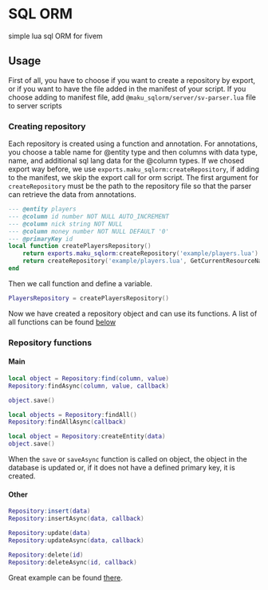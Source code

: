 # SQL ORM
simple lua sql ORM for fivem

## Usage
First of all, you have to choose if you want to create a repository by export, or if you want to have the file added in the manifest of your script. 
If you choose adding to manifest file, add `@maku_sqlorm/server/sv-parser.lua` file to server scripts

### Creating repository
Each repository is created using a function and annotation. For annotations, you choose a table name for @entity type and then columns with data type, name, and additional sql lang data for the @column types.
If we chosed export way before, we use `exports.maku_sqlorm:createRepository`, if adding to the manifest, we skip the export call for orm script.
The first argument for `createRepository` must be the path to the repository file so that the parser can retrieve the data from annotations.
```lua
--- @entity players
--- @column id number NOT NULL AUTO_INCREMENT
--- @column nick string NOT NULL
--- @column money number NOT NULL DEFAULT '0'
--- @primaryKey id
local function createPlayersRepository()
    return exports.maku_sqlorm:createRepository('example/players.lua') -- Using export case
    return createRepository('example/players.lua', GetCurrentResourceName()) -- Including file in manifest case
end
```
Then we call function and define a variable.
```lua
PlayersRepository = createPlayersRepository()
```
Now we have created a repository object and can use its functions. A list of all functions can be found [below](https://github.com/itIsMaku/sql_orm#repository-functions)
### Repository functions
#### Main
```lua
local object = Repository:find(column, value)
Repository:findAsync(column, value, callback)

object.save()
```
```lua
local objects = Repository:findAll()
Repository:findAllAsync(callback)
```
```lua
local object = Repository:createEntity(data)
object.save()
```
When the `save` or `saveAsync` function is called on object, the object in the database is updated or, if it does not have a defined primary key, it is created.

#### Other
```lua
Repository:insert(data)
Repository:insertAsync(data, callback)

Repository:update(data)
Repository:updateAsync(data, callback)

Repository:delete(id)
Repository:deleteAsync(id, callback)
```

Great example can be found [there](https://github.com/itIsMaku/sql_orm/blob/main/example/players.lua).
